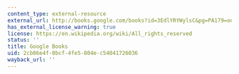 ```yaml
---
content_type: external-resource
external_url: http://books.google.com/books?id=3EdlYRYWylsC&pg=PA179=onepage
has_external_license_warning: true
license: https://en.wikipedia.org/wiki/All_rights_reserved
status: ''
title: Google Books
uid: 2cb06e4f-0bcf-4fe5-804e-c54041726036
wayback_url: ''
---
```

